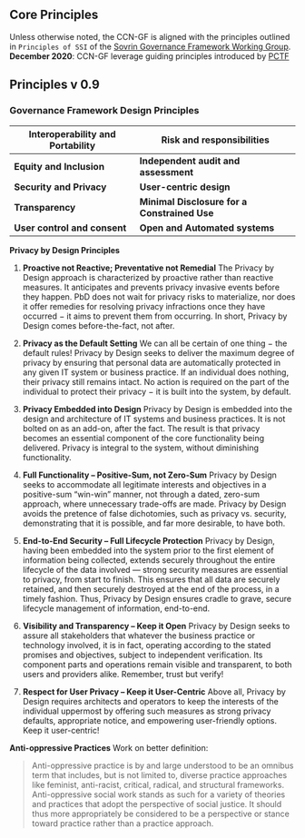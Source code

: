 ## Core Principles

Unless otherwise noted, the CCN-GF is aligned with the principles outlined in ```Principles of SSI``` of the [Sovrin Governance Framework Working Group](https://docs.google.com/document/d/1GhcLeZEujX9h5gqrFNP-C1dMrS71EdCY4Uc1hGQbqI0/edit).  
**December 2020**: CCN-GF leverage guiding principles introduced by [PCTF](https://diacc.ca/wp-content/uploads/2020/09/PCTF-Model-Final-Recommendation_V1.0.pdf)

## Principles v 0.9

### Governance Framework Design Principles

| **Interoperability and Portability** | **Risk and responsibilities**                |
| ------------------------------------ | -------------------------------------------- |
| **Equity and Inclusion**             | **Independent audit and assessment**         |
| **Security and Privacy**             | **User-centric  design**                     |
| **Transparency**                     | **Minimal Disclosure for a Constrained Use** |
| **User control and consent**         | **Open and Automated systems**               |

**Privacy by Design Principles**

1. **Proactive not Reactive; Preventative not Remedial**
   The Privacy by Design approach is characterized by proactive rather than reactive measures. It anticipates and prevents privacy invasive events before they happen. PbD does not wait for privacy risks to materialize, nor does it offer remedies for resolving privacy infractions once they have occurred − it aims to prevent them from occurring. In short, Privacy by Design comes before-the-fact, not after.

2. **Privacy as the Default Setting** 
   We can all be certain of one thing − the default rules! Privacy by Design seeks to deliver the maximum degree of privacy by ensuring that personal data are automatically protected in any given IT system or business practice. If an individual does nothing, their privacy still remains intact. No action is required on the part of the individual to protect their privacy − it is built into the system, by default.

3. **Privacy Embedded into Design**
   Privacy by Design is embedded into the design and architecture of IT systems and business practices. It is not bolted on as an add-on, after the fact. The result is that privacy becomes an essential component of the core functionality being delivered. Privacy is integral to the system, without diminishing functionality.

4. **Full Functionality – Positive-Sum, not Zero-Sum**
   Privacy by Design seeks to accommodate all legitimate interests and objectives in a positive-sum “win-win” manner, not through a dated, zero-sum approach, where unnecessary trade-offs are made. Privacy by Design avoids the pretence of false dichotomies, such as privacy vs. security, demonstrating that it is possible, and far more desirable, to have both.

5. **End-to-End Security – Full Lifecycle Protection**
   Privacy by Design, having been embedded into the system prior to the first element of information being collected, extends securely throughout the entire lifecycle of the data involved — strong security measures are essential to privacy, from start to finish. This ensures that all data are securely retained, and then securely destroyed at the end of the process, in a timely fashion. Thus, Privacy by Design ensures cradle to grave, secure lifecycle management of information, end-to-end.

6. **Visibility and Transparency – Keep it Open**
   Privacy by Design seeks to assure all stakeholders that whatever the business practice or technology involved, it is in fact, operating according to the stated promises and objectives, subject to independent verification. Its  component  parts  and  operations  remain  visible  and  transparent,  to  both  users  and  providers  alike. Remember, trust but verify!

7. **Respect for User Privacy – Keep it User-Centric**
   Above all, Privacy by Design requires architects and operators to keep the interests of the individual uppermost by  offering  such  measures  as  strong  privacy  defaults,  appropriate  notice,  and  empowering  user-friendly options. Keep it user-centric!

**Anti-oppressive Practices**
Work on better definition: 
>  Anti-oppressive practice is by and large understood to be an omnibus term that includes, but is not limited to, diverse practice approaches like feminist, anti-racist, critical, radical, and structural frameworks. Anti-oppressive social work stands as such for a variety of theories and practices that adopt the perspective of social justice. It should thus more appropriately be considered to be a perspective or stance toward practice rather than a practice approach.
> 
